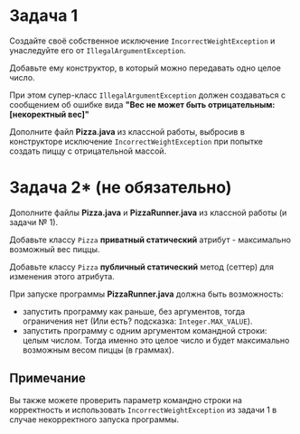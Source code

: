 # Задача 1

Создайте своё собственное исключение `IncorrectWeightException` и унаследуйте его от `IllegalArgumentException`.

Добавьте ему конструктор, в который можно передавать одно целое число.

При этом супер-класс `IllegalArgumentException` должен создаваться с сообщением об ошибке вида **"Вес не может быть отрицательным: [некоректный вес]"**

Дополните файл **Pizza.java** из классной работы, выбросив в конструкторе исключение `IncorrectWeightException` при попытке создать пиццу с отрицательной массой.

# Задача 2* (не обязательно)

Дополните файлы **Pizza.java** и **PizzaRunner.java** из классной работы (и задачи № 1).

Добавьте классу `Pizza` **приватный статический** атрибут - максимально возможный вес пиццы.

Добавьте классу `Pizza` **публичный статический** метод (сеттер) для изменения этого атрибута.

При запуске программы **PizzaRunner.java** должна быть возможность:
- запустить программу как раньше, без аргументов, тогда ограничения нет (Или есть? подсказка: `Integer.MAX_VALUE`).
- запустить программу с одним аргументом командной строки: целым числом. Тогда именно это целое число и будет максимально возможным весом пиццы (в граммах).

## Примечание
Вы также можете проверить параметр командно строки на корректность и использовать `IncorrectWeightException` из задачи 1 в случае некорректного запуска программы.
